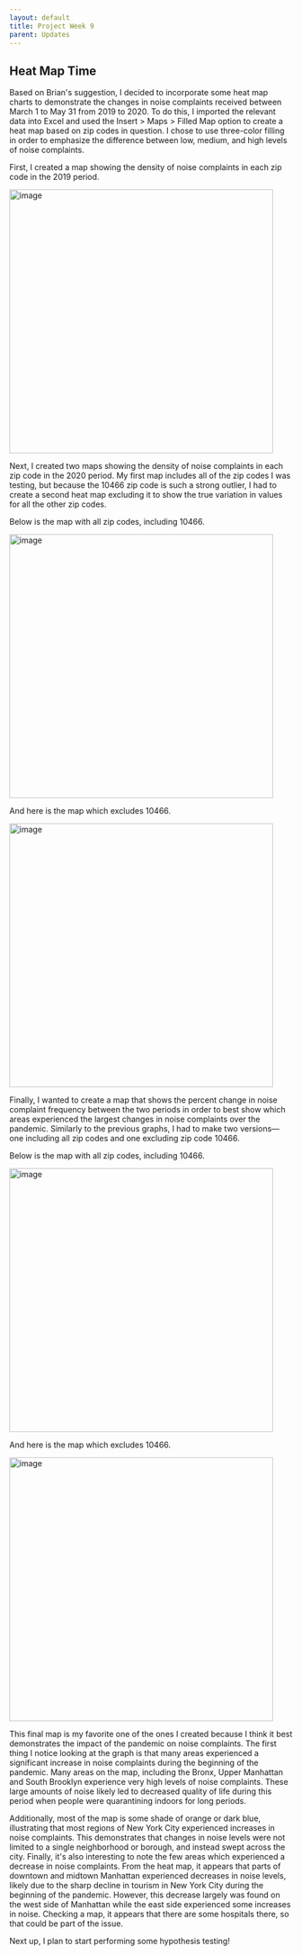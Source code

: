 ```yaml
---
layout: default
title: Project Week 9
parent: Updates
---
```


## Heat Map Time

Based on Brian's suggestion, I decided to incorporate some heat map charts to demonstrate the changes in noise complaints received between March 1 to May 31
from 2019 to 2020. To do this, I imported the relevant data into Excel and used the Insert > Maps > Filled Map option to create a heat map based on
zip codes in question. I chose to use three-color filling in order to emphasize the difference between low, medium, and high levels of noise complaints.

First, I created a map showing the density of noise complaints in each zip code in the 2019 period.

<img width="469" alt="image" src="https://user-images.githubusercontent.com/44076192/230998315-ca426057-488a-4cd3-9b4f-8875ef26f4c3.png">

Next, I created two maps showing the density of noise complaints in each zip code in the 2020 period. My first map includes all of the zip codes I was testing,
but because the 10466 zip code is such a strong outlier, I had to create a second heat map excluding it to show the true variation in values 
for all the other zip codes.

Below is the map with all zip codes, including 10466.

<img width="469" alt="image" src="https://user-images.githubusercontent.com/44076192/230998646-d065a112-2dfd-4271-abda-ed45645032b2.png">

And here is the map which excludes 10466.

<img width="469" alt="image" src="https://user-images.githubusercontent.com/44076192/230999012-d327ffb0-ce94-44ef-9fdb-937dda8f0b5e.png">

Finally, I wanted to create a map that shows the percent change in noise complaint frequency between the two periods in order to best show which areas
experienced the largest changes in noise complaints over the pandemic. Similarly to the previous graphs, I had to make two versions—one including all zip codes
and one excluding zip code 10466.

Below is the map with all zip codes, including 10466.

<img width="469" alt="image" src="https://user-images.githubusercontent.com/44076192/230999623-97ceeca8-d6c8-445e-8120-f809d9580d41.png">


And here is the map which excludes 10466.

<img width="469" alt="image" src="https://user-images.githubusercontent.com/44076192/230999759-93140b11-f98a-45e0-a742-160c554066c9.png">

This final map is my favorite one of the ones I created because I think it best demonstrates the impact of the pandemic on noise complaints. The first thing
I notice looking at the graph is that many areas experienced a significant increase in noise complaints during the beginning of the pandemic. Many areas on 
the map, including the Bronx, Upper Manhattan and South Brooklyn experience very high levels of noise complaints. These large amounts of noise likely led to decreased quality of
life during this period when people were quarantining indoors for long periods. 

Additionally, most of the map is some shade of orange or dark blue, illustrating that most regions of New York City experienced increases in noise complaints. 
This demonstrates that changes in noise levels were not limited to a single neighborhood or borough, and instead swept across the city. Finally, it's also
interesting to note the few areas which experienced a decrease in noise complaints. From the heat map, it appears that parts of downtown and midtown Manhattan
experienced decreases in noise levels, likely due to the sharp decline in tourism in New York City during the beginning of the pandemic. However, this decrease
largely was found on the west side of Manhattan while the east side experienced some increases in noise. Checking a map, it appears that there are some
hospitals there, so that could be part of the issue.

Next up, I plan to start performing some hypothesis testing!

